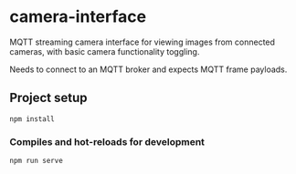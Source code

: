 # camera-interface

MQTT streaming camera interface for viewing images from connected cameras, with basic camera functionality toggling.

Needs to connect to an MQTT broker and expects MQTT frame payloads.

## Project setup
```
npm install
```

### Compiles and hot-reloads for development
```
npm run serve
```


```
